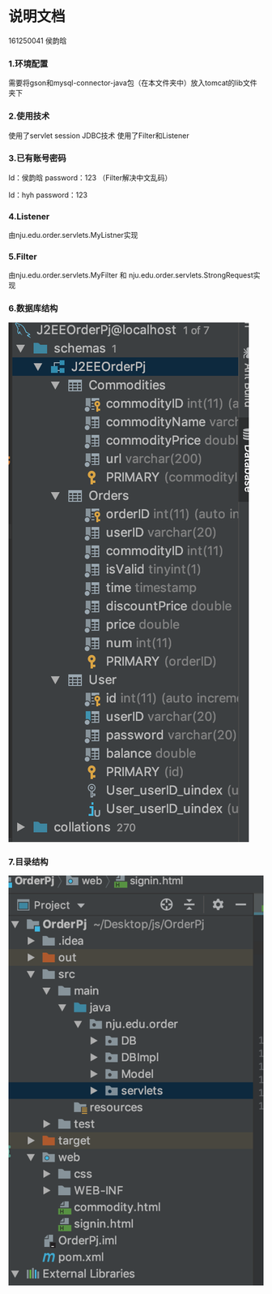# 说明文档

161250041	侯韵晗



### 1.环境配置

需要将gson和mysql-connector-java包（在本文件夹中）放入tomcat的lib文件夹下

### 2.使用技术

使用了servlet session JDBC技术 使用了Filter和Listener

### 3.已有账号密码

Id：侯韵晗  password：123  （Filter解决中文乱码）

Id：hyh       password：123

### 4.Listener 

由nju.edu.order.servlets.MyListner实现

### 5.Filter 

由nju.edu.order.servlets.MyFilter 和 nju.edu.order.servlets.StrongRequest实现

### 6.数据库结构

![image-20181225171944777](说明文档.assets/image-20181225171944777-5729584.png)

### 7.目录结构

![image-20181225171532815](说明文档.assets/image-20181225171532815-5729332.png)

